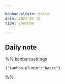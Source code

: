 ```yaml
---

kanban-plugin: basic
date: 2023-07-12
tipe: youtube

---
```


## Daily note





%% kanban:settings
```
{"kanban-plugin":"basic"}
```
%%